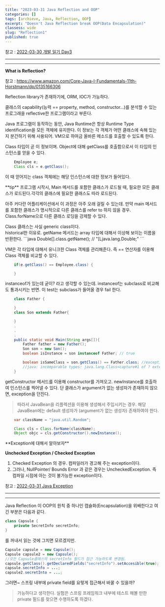 ```yaml
---
title: "2023-03-31 Java Reflection and OOP"
categories: []
tags: [archieve, Java, Reflection, OOP]
excerpt: "Doesn't Java Reflection break OOP(Data Encapsulation)"
classess: wide
slug: "Reflection1"
published: true
---
```


참고 : <a href="/jhsPage/diary/2022/03/30/">2022-03-30 개발 일기 Day3</a>

<hr/>
<hr/>

**What is Reflection?**


참고 : https://www.amazon.com/Core-Java-I-Fundamentals-11th-Horstmann/dp/0135166306

Reflection library가 존재하기에, ORM, IOC가 가능하다.


클래스의 capability(능력 == property, method, constructor...)를 분석할 수 있는 프로그래을 reflective한 프로그램이라고 부른다.


Java 프로그램이 동작하는 동안, Java Runtime은 항상 Runtime Type identification을 모든 객체에 유지한다.
이 정보는 각 객체가 어떤 클래스에 속해 있는지 분간하기 위해 사용되어. VM으로 하여금 올바른 메소드를 호출할 수 있도록 한다.


Class 타입이 곧 이 정보이며. Object에 대해 getClass를 호출함으로서 이 타입의 인스턴스를 얻을 수 있다.
```java
    Employee e;
    Class cls = e.getClass();
```
이 때 얻어지는 class 객체에는 해당 인스턴스에 대한 정보가 들어있다.


<div class="notice" markdown="1">
**tip**
프로그램 시작시, Main 메서드를 포함한 클래스가 로드될 때, 필요한 모든 클래스가 로드된다.각각의 클래스에 필요한 클래스도 따라 로드된다.


아주 커다란 어플리케이션에서 이 과정은 아주 오래 걸릴 수 있는데. 만약 main 메서드를 포함한 클래스가 명시적으로 다른 클래스를 refer to 하지 않을 경우. Class.forName으로 다른 클래스 로딩을 강제할 수 있다.
</div>
<div class="notice" markdown="1">
Class 클래스는 사실 generic class이다.
</div>
<div class="notice" markdown="1">
historical한 이유로. getName 메서드는 array 타입에 대해서 이상해 보이는 이름을 반환한다.
```java
Double[].class.getName(); // "[Ljava.lang.Double;"
```
</div>

VM은 각 타입에 대해서 유니크한 Class 객체를 관리해준다. 즉 == 연산자를 이용해 Class 객체를 비교할 수 있다.
```java
    if(e.getClass() == Employee.class) {

    }
```
instanceof가 있는데 굳이? 라고 생각할 수 있는데. instanceof는 subclass로 비교해도 통과시키는 반면.
이 test는 subclass가 들어올 경우 fail 한다.
```java
    class Father {

    }
    class Son extends Father{

    }
    .
    .
    .
    public static void Main(String args[]){
        Father father = new Father();
        Son son = new Son();
        boolean isInstance = son instanceof Father; // true

        boolean isSameClass = son.getClass() == Father.class; //exception 
        //java: incomparable types: java.lang.Class<capture#1 of ? extends com.Son> and java.lang.Class<com.Father>
    }
```

getConstructor 메서드를 이용해 constructor를 가져오고. newInstance를 호출하여 인스턴스를 찍어낼 수 있다.
단 클래스가 argument가 없는 생성자가 존재하지 않으면, exception을 던진다.
> 따라서 JavaBean을 리플렉션을 이용해 생성해서 주입시키는 경우. 해당 JavaBean에는 default 생성자가 (argument가 없는 생성자) 존재하여야 한다.
```java
    var className = "java.util.Random";

    Class cls = Class.forName(className);
    Object objc = cls.getConstructor().newInstance();
```




<div class="notice" markdown="1">
**Exception에 대해서 알아보자**

**Unchecked Exception / Checked Exception**
1. Checked Exception 의 경우. 컴파일러가 경고해 주는 exception이다.
2. 그러나, NullPointer/ Bounds Error 과 같은 경우는 UncheckedException. 즉 컴파일 시점에 아는 것이 불가능한 exception이다.


참고 : <a href="/jhsPage/archieve/2022/03/31/exception1">2022-03-31 Java Exception</a>
</div>
<hr/>
<hr/>

Java Reflection 이 OOP의 원칙 중 하나인 캡슐화(Encapsulation)을 위배한다고 여긴 부분은 다음과 같다.
```java
class Capsule {
    private SecretInfo secretInfo;
}
```
를 꺼내서 읽는 것에 그치면 모르겠지만. 

```java
Capsule capsule = new Capsule();
Capsule capsule2 = new Capsule();
//모든 Capsule클래스의 secretInfo 필드가 접근 가능하도록 변경됨.
capsule.getClass().getDeclaredFields("secretInfo").setAccesible(true); 
capsule.secretInfo = ...;
capsule2.secretInto = ...;
```
그러면~ 스프링 내부에 private field를 요렇게 접근해서 바꿀 수 있을까?

> 가능하다고 생각한다. 실험은 스프링 프레임워크 내부에 테스트 해볼 만한 private 필드를 찾으면 수행하도록 하겠다.


